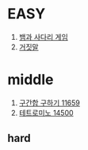 # EASY
1. [뱀과 사다리 게임](easy/16928.md)
2. [거짓말](easy/1043.md)
# middle
1. [구간합 구하기  11659](middle/11659.md)
2. [테트로미노  14500](middle/14500.md)
## hard